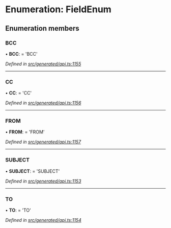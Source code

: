 # Enumeration: FieldEnum

## Enumeration members

###  BCC

• **BCC**: =  <any>'BCC'

*Defined in [src/generated/api.ts:1155](https://github.com/mailslurp/mailslurp-client/blob/a26884c/src/generated/api.ts#L1155)*

___

###  CC

• **CC**: =  <any>'CC'

*Defined in [src/generated/api.ts:1156](https://github.com/mailslurp/mailslurp-client/blob/a26884c/src/generated/api.ts#L1156)*

___

###  FROM

• **FROM**: =  <any>'FROM'

*Defined in [src/generated/api.ts:1157](https://github.com/mailslurp/mailslurp-client/blob/a26884c/src/generated/api.ts#L1157)*

___

###  SUBJECT

• **SUBJECT**: =  <any>'SUBJECT'

*Defined in [src/generated/api.ts:1153](https://github.com/mailslurp/mailslurp-client/blob/a26884c/src/generated/api.ts#L1153)*

___

###  TO

• **TO**: =  <any>'TO'

*Defined in [src/generated/api.ts:1154](https://github.com/mailslurp/mailslurp-client/blob/a26884c/src/generated/api.ts#L1154)*
